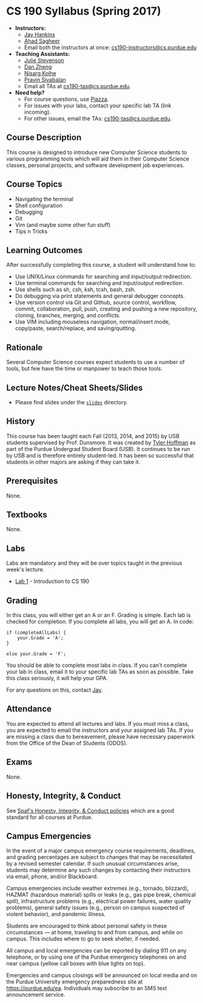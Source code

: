 # CS 190 Syllabus (Spring 2017)

* **Instructors:**
    + [Jay Hankins](mailto:JH@purdue.edu)
    + [Ahad Sagheer](mailto:ssagheer@purdue.edu)
    + Email both the instructors at once: cs190-instructors@cs.purdue.edu
* **Teaching Assistants:**
    + [Julie Stevenson](mailto:steve146@purdue.edu)
    + [Dan Zheng](zheng321@purdue.edu)
    + [Nisarg Kolhe](nkolhe@purdue.edu)
    + [Pravin Sivabalan](psivabal@purdue.edu)
    + Email all TAs at cs190-tas@cs.purdue.edu.
* **Need help?**
    + For course questions, use [Piazza](https://piazza.com/class/ixquh8mau275p7).
    + For issues with your labs, contact your specific lab TA (link incoming).
    + For other issues, email the TAs: cs190-tas@cs.purdue.edu.

## Course Description

This course is designed to introduce new Computer Science students to various programming tools which will aid them in their Computer Science classes, personal projects, and software development job experiences.

## Course Topics

* Navigating the terminal
* Shell configuration
* Debugging
* Git
* Vim (and maybe some other fun stuff)
* Tips n Tricks

## Learning Outcomes
After successfully completing this course, a student will understand how to:

* Use UNIX/Linux commands for searching and input/output redirection.
* Use terminal commands for searching and input/output redirection.
* Use shells such as sh, csh, ksh, tcsh, bash, zsh.
* Do debugging via print statements and general debugger concepts.
* Use version control via Git and Github, source control, workflow, commit, collaboration, pull, push, creating and pushing a new repository, cloning, branches, merging, and conflicts.
* Use VIM including mouseless navigation, normal/insert mode, copy/paste, search/replace, and saving/quitting.


## Rationale
Several Computer Science courses expect students to use a number of tools, but few have the time or manpower to teach those tools.


## Lecture Notes/Cheat Sheets/Slides

* Please find slides under the [`slides`](https://github.com/Purdue-CSUSB/CS-190-S2017/tree/master/slides) directory. 

## History
This course has been taught each Fall (2013, 2014, and 2015) by USB students supervised by Prof. Dunsmore. It was created by [Tyler Hoffman](https://github.com/tyhoff) as part of the Purdue Undergrad Student Board (USB).
It continues to be run by USB and is therefore entirely student-led. It has been so successful that students in other majors are asking if they can take it.

## Prerequisites 
None.

## Textbooks
None.

## Labs

Labs are mandatory and they will be over topics taught in the previous week's lecture.

* [Lab 1](https://github.com/Purdue-CSUSB/CS-190-S2017/tree/master/labs/lab1) - Introduction to CS 190

## Grading

In this class, you will either get an A or an F. Grading is simple. Each lab is checked for completion. If you complete all labs, you will get an A. In code:

```
if (completeAllLabs) {
    your.Grade = 'A';
}

else your.Grade = 'F';
```
You should be able to complete most labs in class. If you can't complete your lab in class, email it to your specific lab TAs as soon as possible. Take this class seriously, it will help your GPA.

For any questions on this, contact [Jay](mailto:hankinsj@purdue.edu).

## Attendance

You are expected to attend all lectures and labs. If you must miss a class, you are expected to email the instructors and your assigned lab TAs. If you are missing a class due to bereavement, please have necessary paperwork from the Office of the Dean of Students (ODOS).

## Exams
None.

## Honesty, Integrity, & Conduct
See [Spaf's Honesty, Integrity, & Conduct policies](http://spaf.cerias.purdue.edu/cpolicy.html) which are a good standard for all courses at Purdue.

## Campus Emergencies
In the event of a major campus emergency course requirements, deadlines, and grading percentages are subject to changes that may be necessitated by a revised semester calendar. If such unusual circumstances arise, students may determine any such changes by contacting their instructors via email, phone, and/or Blackboard.

Campus emergencies include weather extremes (e.g., tornado, blizzard), HAZMAT (hazardous material) spills or leaks (e.g., gas pipe break, chemical spill), infrastructure problems (e.g., electrical power failures, water quality problems), general safety issues (e.g., person on campus suspected of violent behavior), and pandemic illness.

Students are encouraged to think about personal safety in these circumstances — at home, traveling to and from campus, and while on campus. This includes where to go to seek shelter, if needed.

All campus and local emergencies can be reported by dialing 911 on any telephone, or by using one of the Purdue emergency telephones on and near campus (yellow call boxes with blue lights on top).

Emergencies and campus closings will be announced on local media and on the Purdue University emergency preparedness site at https://purdue.edu/ea. Individuals may subscribe to an SMS text announcement service.
